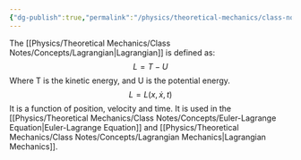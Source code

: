 ```yaml
---
{"dg-publish":true,"permalink":"/physics/theoretical-mechanics/class-notes/concepts/lagrangian/"}
---
```


The [[Physics/Theoretical Mechanics/Class Notes/Concepts/Lagrangian\|Lagrangian]] is defined as:
$$
L = T-U
$$
Where T is the kinetic energy, and U is the potential energy. 
$$
L = L(x,\dot{x},t)
$$
It is a function of position, velocity and time. It is used in the [[Physics/Theoretical Mechanics/Class Notes/Concepts/Euler-Lagrange Equation\|Euler-Lagrange Equation]] and [[Physics/Theoretical Mechanics/Class Notes/Concepts/Lagrangian Mechanics\|Lagrangian Mechanics]]. 


